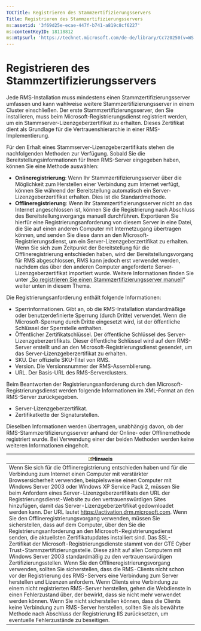 ```yaml
---
TOCTitle: Registrieren des Stammzertifizierungsservers
Title: Registrieren des Stammzertifizierungsservers
ms:assetid: '3f69d25e-ecae-447f-b741-a819c8cf6227'
ms:contentKeyID: 18118812
ms:mtpsurl: 'https://technet.microsoft.com/de-de/library/Cc720250(v=WS.10)'
---
```


Registrieren des Stammzertifizierungsservers
============================================

Jede RMS-Installation muss mindestens einen Stammzertifizierungsserver umfassen und kann wahlweise weitere Stammzertifizierungsserver in einem Cluster einschließen. Der erste Stammzertifizierungsserver, den Sie installieren, muss beim Microsoft-Registrierungsdienst registriert werden, um ein Stammserver-Lizenzgeberzertifikat zu erhalten. Dieses Zertifikat dient als Grundlage für die Vertrauenshierarchie in einer RMS-Implementierung.

Für den Erhalt eines Stammserver-Lizenzgeberzertifikats stehen die nachfolgenden Methoden zur Verfügung. Sobald Sie die Bereitstellungsinformationen für Ihren RMS-Server eingegeben haben, können Sie eine Methode auswählen:

-   **Onlineregistrierung**: Wenn Ihr Stammzertifizierungsserver über die Möglichkeit zum Herstellen einer Verbindung zum Internet verfügt, können Sie während der Bereitstellung automatisch ein Server-Lizenzgeberzertifikat erhalten. Dies ist die Standardmethode.
-   **Offlineregistrierung**: Wenn Ihr Stammzertifizierungsserver nicht an das Internet angeschlossen ist, können Sie die Registrierung nach Abschluss des Bereitstellungsvorgangs manuell durchführen. Exportieren Sie hierfür eine Registrierungsanforderung von diesem Server in eine Datei, die Sie auf einen anderen Computer mit Internetzugang übertragen können, und senden Sie diese dann an den Microsoft-Registrierungsdienst, um ein Server-Lizenzgeberzertifikat zu erhalten. Wenn Sie sich zum Zeitpunkt der Bereitstellung für die Offlineregistrierung entschieden haben, wird der Bereitstellungsvorgang für RMS abgeschlossen, RMS kann jedoch erst verwendet werden, nachdem das über den anderen Computer angeforderte Server-Lizenzgeberzertifikat importiert wurde. Weitere Informationen finden Sie unter „[So registrieren Sie einen Stammzertifizierungsserver manuell](https://technet.microsoft.com/aecdebb5-b28b-4b58-937a-392bb6ce9643)“ weiter unten in diesem Thema.

Die Registrierungsanforderung enthält folgende Informationen:

-   Sperrinformationen. Gibt an, ob die RMS-Installation standardmäßige oder benutzerdefinierte Sperrung (durch Dritte) verwendet. Wenn die Microsoft-Sperrung durch Dritte eingesetzt wird, ist der öffentliche Schlüssel der Sperrstelle enthalten.
-   Öffentlicher Zertifikatschlüssel. Der öffentliche Schlüssel des Server-Lizenzgeberzertifikats. Dieser öffentliche Schlüssel wird auf dem RMS-Server erstellt und an den Microsoft-Registrierungsdienst gesendet, um das Server-Lizenzgeberzertifikat zu erhalten.
-   SKU. Der offizielle SKU-Titel von RMS.
-   Version. Die Versionsnummer der RMS-Assemblierung.
-   URL. Der Basis-URL des RMS-Serverclusters.

Beim Beantworten der Registrierungsanforderung durch den Microsoft-Registrierungsdienst werden folgende Informationen im XML-Format an den RMS-Server zurückgegeben.

-   Server-Lizenzgeberzertifikat.
-   Zertifikatkette der Signaturstellen.

Dieselben Informationen werden übertragen, unabhängig davon, ob der RMS-Stammzertifizierungsserver anhand der Online- oder Offlinemethode registriert wurde. Bei Verwendung einer der beiden Methoden werden keine weiteren Informationen eingeholt.

| ![](images/Cc720250.note(WS.10).gif)Hinweis                                                                                                                                                                                                                                                                                                                                                                                                                                                                                                                                                                                                                                                                                                                                                                                                                                                                                                                                                                                                                                                                                                                                                                                                                                                                                                                                                                                                                                                                                                                                                                                                     |
|------------------------------------------------------------------------------------------------------------------------------------------------------------------------------------------------------------------------------------------------------------------------------------------------------------------------------------------------------------------------------------------------------------------------------------------------------------------------------------------------------------------------------------------------------------------------------------------------------------------------------------------------------------------------------------------------------------------------------------------------------------------------------------------------------------------------------------------------------------------------------------------------------------------------------------------------------------------------------------------------------------------------------------------------------------------------------------------------------------------------------------------------------------------------------------------------------------------------------------------------------------------------------------------------------------------------------------------------------------------------------------------------------------------------------------------------------------------------------------------------------------------------------------------------------------------------------------------------------------------------------------------------------------------------------|
| Wenn Sie sich für die Offlineregistrierung entschieden haben und für die Verbindung zum Internet einen Computer mit verstärkter Browsersicherheit verwenden, beispielsweise einen Computer mit Windows Server 2003 oder Windows XP Service Pack 2, müssen Sie beim Anfordern eines Server-Lizenzgeberzertifikats den URL der Registrierungsdienst-Website zu den vertrauenswürdigen Sites hinzufügen, damit das Server-Lizenzgeberzertifikat gedownloadet werden kann. Der URL lautet https://activation.drm.microsoft.com. Wenn Sie den Offlineregistrierungsvorgang verwenden, müssen Sie sicherstellen, dass auf dem Computer, über den Sie die Registrierungsanforderung an den Microsoft-Registrierungsdienst senden, die aktuellsten Zertifikatupdates installiert sind. Das SSL-Zertifikat der Microsoft-Registrierungsdienste stammt von der GTE Cyber Trust-Stammzertifizierungsstelle. Diese zählt auf allen Computern mit Windows Server 2003 standardmäßig zu den vertrauenswürdigen Zertifizierungsstellen. Wenn Sie den Offlineregistrierungsvorgang verwenden, sollten Sie sicherstellen, dass die RMS-Clients nicht schon vor der Registrierung des RMS-Servers eine Verbindung zum Server herstellen und Lizenzen anfordern. Wenn Clients eine Verbindung zu einem nicht registrierten RMS-Server herstellen, gehen die Webdienste in einen Fehlerzustand über, der bewirkt, dass sie nicht mehr verwendet werden können. Wenn Sie nicht sicherstellen können, dass die Clients keine Verbindung zum RMS-Server herstellen, sollten Sie als bewährte Methode nach Abschluss der Registrierung IIS zurücksetzen, um eventuelle Fehlerzustände zu beseitigen. |
